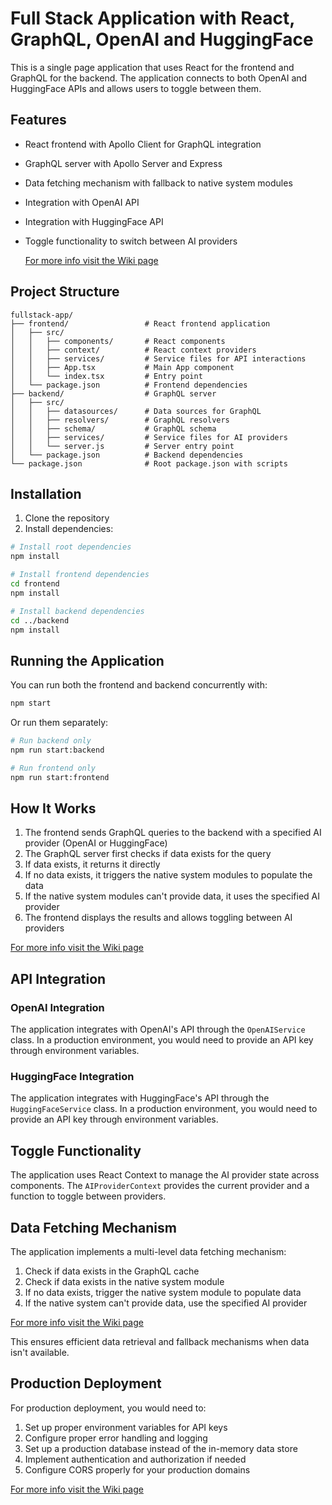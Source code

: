 # Full Stack Application with React, GraphQL, OpenAI and HuggingFace

This is a single page application that uses React for the frontend and GraphQL for the backend. The application connects to both OpenAI and HuggingFace APIs and allows users to toggle between them.

## Features

- React frontend with Apollo Client for GraphQL integration
- GraphQL server with Apollo Server and Express
- Data fetching mechanism with fallback to native system modules
- Integration with OpenAI API
- Integration with HuggingFace API
- Toggle functionality to switch between AI providers

  [For more info visit the Wiki page ](https://github.com/SachAI2024/fullstack-ai-app/wiki)

## Project Structure

```
fullstack-app/
├── frontend/                 # React frontend application
│   ├── src/
│   │   ├── components/       # React components
│   │   ├── context/          # React context providers
│   │   ├── services/         # Service files for API interactions
│   │   ├── App.tsx           # Main App component
│   │   └── index.tsx         # Entry point
│   └── package.json          # Frontend dependencies
├── backend/                  # GraphQL server
│   ├── src/
│   │   ├── datasources/      # Data sources for GraphQL
│   │   ├── resolvers/        # GraphQL resolvers
│   │   ├── schema/           # GraphQL schema
│   │   ├── services/         # Service files for AI providers
│   │   └── server.js         # Server entry point
│   └── package.json          # Backend dependencies
└── package.json              # Root package.json with scripts
```

## Installation

1. Clone the repository
2. Install dependencies:

```bash
# Install root dependencies
npm install

# Install frontend dependencies
cd frontend
npm install

# Install backend dependencies
cd ../backend
npm install
```

## Running the Application

You can run both the frontend and backend concurrently with:

```bash
npm start
```

Or run them separately:

```bash
# Run backend only
npm run start:backend

# Run frontend only
npm run start:frontend
```

## How It Works

1. The frontend sends GraphQL queries to the backend with a specified AI provider (OpenAI or HuggingFace)
2. The GraphQL server first checks if data exists for the query
3. If data exists, it returns it directly
4. If no data exists, it triggers the native system modules to populate the data
5. If the native system modules can't provide data, it uses the specified AI provider
6. The frontend displays the results and allows toggling between AI providers

[For more info visit the Wiki page ](https://github.com/SachAI2024/fullstack-ai-app/wiki)

## API Integration

### OpenAI Integration

The application integrates with OpenAI's API through the `OpenAIService` class. In a production environment, you would need to provide an API key through environment variables.

### HuggingFace Integration

The application integrates with HuggingFace's API through the `HuggingFaceService` class. In a production environment, you would need to provide an API key through environment variables.

## Toggle Functionality

The application uses React Context to manage the AI provider state across components. The `AIProviderContext` provides the current provider and a function to toggle between providers.

## Data Fetching Mechanism

The application implements a multi-level data fetching mechanism:

1. Check if data exists in the GraphQL cache
2. Check if data exists in the native system module
3. If no data exists, trigger the native system module to populate data
4. If the native system can't provide data, use the specified AI provider

[For more info visit the Wiki page ](https://github.com/SachAI2024/fullstack-ai-app/wiki)

This ensures efficient data retrieval and fallback mechanisms when data isn't available.

## Production Deployment

For production deployment, you would need to:

1. Set up proper environment variables for API keys
2. Configure proper error handling and logging
3. Set up a production database instead of the in-memory data store
4. Implement authentication and authorization if needed
5. Configure CORS properly for your production domains

[For more info visit the Wiki page ](https://github.com/SachAI2024/fullstack-ai-app/wiki)
